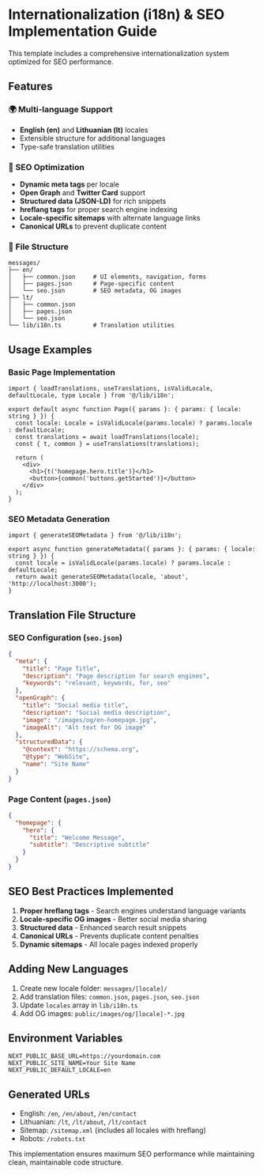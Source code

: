 # Internationalization (i18n) & SEO Implementation Guide

This template includes a comprehensive internationalization system optimized for SEO performance.

## Features

### 🌍 Multi-language Support
- **English (en)** and **Lithuanian (lt)** locales
- Extensible structure for additional languages
- Type-safe translation utilities

### 🚀 SEO Optimization
- **Dynamic meta tags** per locale
- **Open Graph** and **Twitter Card** support
- **Structured data (JSON-LD)** for rich snippets
- **hreflang tags** for proper search engine indexing
- **Locale-specific sitemaps** with alternate language links
- **Canonical URLs** to prevent duplicate content

### 📁 File Structure
```
messages/
├── en/
│   ├── common.json     # UI elements, navigation, forms
│   ├── pages.json      # Page-specific content
│   └── seo.json        # SEO metadata, OG images
├── lt/
│   ├── common.json
│   ├── pages.json
│   └── seo.json
└── lib/i18n.ts         # Translation utilities
```

## Usage Examples

### Basic Page Implementation
```tsx
import { loadTranslations, useTranslations, isValidLocale, defaultLocale, type Locale } from '@/lib/i18n';

export default async function Page({ params }: { params: { locale: string } }) {
  const locale: Locale = isValidLocale(params.locale) ? params.locale : defaultLocale;
  const translations = await loadTranslations(locale);
  const { t, common } = useTranslations(translations);

  return (
    <div>
      <h1>{t('homepage.hero.title')}</h1>
      <button>{common('buttons.getStarted')}</button>
    </div>
  );
}
```

### SEO Metadata Generation
```tsx
import { generateSEOMetadata } from '@/lib/i18n';

export async function generateMetadata({ params }: { params: { locale: string } }) {
  const locale = isValidLocale(params.locale) ? params.locale : defaultLocale;
  return await generateSEOMetadata(locale, 'about', 'http://localhost:3000');
}
```

## Translation File Structure

### SEO Configuration (`seo.json`)
```json
{
  "meta": {
    "title": "Page Title",
    "description": "Page description for search engines",
    "keywords": "relevant, keywords, for, seo"
  },
  "openGraph": {
    "title": "Social media title",
    "description": "Social media description",
    "image": "/images/og/en-homepage.jpg",
    "imageAlt": "Alt text for OG image"
  },
  "structuredData": {
    "@context": "https://schema.org",
    "@type": "WebSite",
    "name": "Site Name"
  }
}
```

### Page Content (`pages.json`)
```json
{
  "homepage": {
    "hero": {
      "title": "Welcome Message",
      "subtitle": "Descriptive subtitle"
    }
  }
}
```

## SEO Best Practices Implemented

1. **Proper hreflang tags** - Search engines understand language variants
2. **Locale-specific OG images** - Better social media sharing
3. **Structured data** - Enhanced search result snippets
4. **Canonical URLs** - Prevents duplicate content penalties
5. **Dynamic sitemaps** - All locale pages indexed properly

## Adding New Languages

1. Create new locale folder: `messages/[locale]/`
2. Add translation files: `common.json`, `pages.json`, `seo.json`
3. Update `locales` array in `lib/i18n.ts`
4. Add OG images: `public/images/og/[locale]-*.jpg`

## Environment Variables

```env
NEXT_PUBLIC_BASE_URL=https://yourdomain.com
NEXT_PUBLIC_SITE_NAME=Your Site Name
NEXT_PUBLIC_DEFAULT_LOCALE=en
```

## Generated URLs

- English: `/en`, `/en/about`, `/en/contact`
- Lithuanian: `/lt`, `/lt/about`, `/lt/contact`
- Sitemap: `/sitemap.xml` (includes all locales with hreflang)
- Robots: `/robots.txt`

This implementation ensures maximum SEO performance while maintaining clean, maintainable code structure.
